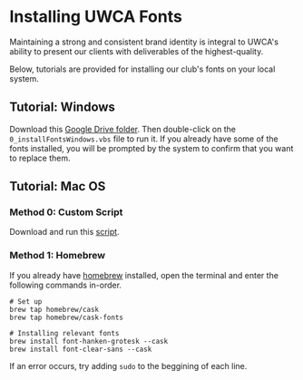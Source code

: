 
# Installing UWCA Fonts

Maintaining a strong and consistent brand identity is integral to UWCA's ability to present our clients with deliverables of the highest-quality.

Below, tutorials are provided for installing our club's fonts on your local system. 

## Tutorial: Windows

Download this [Google Drive folder](https://drive.google.com/drive/folders/1wEmZNofLLZNdJ6JetLeFLc9DSZUqSSqN?usp=share_link). Then double-click on the `0_installFontsWindows.vbs` file to run it. If you already have some of the fonts installed, you will be prompted by the system to confirm that you want to replace them.

## Tutorial: Mac OS

### Method 0: Custom Script

Download and run this [script](https://drive.google.com/file/d/18vaWbN_WjBDrb1e9hmbVETZTcy1T78XL/view?usp=share_link).

### Method 1: Homebrew

If you already have [homebrew](https://brew.sh) installed, open the terminal and enter the following commands in-order.
```
# Set up
brew tap homebrew/cask
brew tap homebrew/cask-fonts

# Installing relevant fonts
brew install font-hanken-grotesk --cask
brew install font-clear-sans --cask
```
If an error occurs, try adding `sudo` to the beggining of each line.



